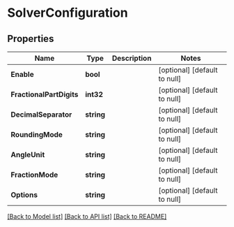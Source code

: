 # SolverConfiguration

## Properties
Name | Type | Description | Notes
------------ | ------------- | ------------- | -------------
**Enable** | **bool** |  | [optional] [default to null]
**FractionalPartDigits** | **int32** |  | [optional] [default to null]
**DecimalSeparator** | **string** |  | [optional] [default to null]
**RoundingMode** | **string** |  | [optional] [default to null]
**AngleUnit** | **string** |  | [optional] [default to null]
**FractionMode** | **string** |  | [optional] [default to null]
**Options** | **string** |  | [optional] [default to null]

[[Back to Model list]](../README.md#documentation-for-models) [[Back to API list]](../README.md#documentation-for-api-endpoints) [[Back to README]](../README.md)

